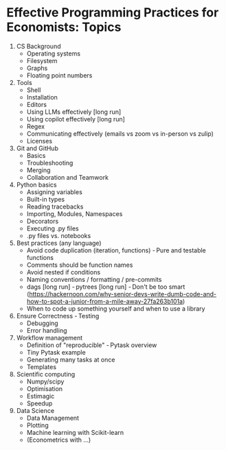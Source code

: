 # Effective Programming Practices for Economists: Topics

1. CS Background
   - Operating systems
   - Filesystem 
   - Graphs
   - Floating point numbers
1. Tools
   - Shell
   - Installation
   - Editors
   - Using LLMs effectively [long run]
   - Using copilot effectively [long run]
   - Regex
   - Communicating effectively (emails vs zoom vs in-person vs zulip)
   - Licenses
1. Git and GitHub
   - Basics
   - Troubleshooting
   - Merging
   - Collaboration and Teamwork
1. Python basics
   - Assigning variables
   - Built-in types
   - Reading tracebacks
   - Importing, Modules, Namespaces
   - Decorators
   - Executing .py files
   - .py files vs. notebooks
1. Best practices (any language)
   - Avoid code duplication (iteration, functions)
   - Pure and testable functions
   - Comments should be function names
   - Avoid nested if conditions
   - Naming conventions / formatting / pre-commits
   - dags [long run]
   - pytrees [long run]
   - Don't be too smart (https://hackernoon.com/why-senior-devs-write-dumb-code-and-how-to-spot-a-junior-from-a-mile-away-27fa263b101a)
   - When to code up something yourself and when to use a library
1. Ensure Correctness
   - Testing
   - Debugging
   - Error handling
1. Workflow management
   - Definition of "reproducible"
   - Pytask overview
   - Tiny Pytask example
   - Generating many tasks at once
   - Templates
1. Scientific computing
   - Numpy/scipy
   - Optimisation
   - Estimagic
   - Speedup
1. Data Science
   - Data Management
   - Plotting
   - Machine learning with Scikit-learn
   - (Econometrics with ...)

